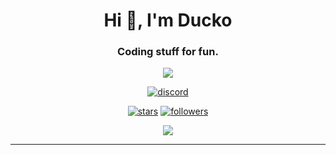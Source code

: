 <h1 align="center">Hi 👋, I'm Ducko</h1>
<h3 align="center">Coding stuff for fun.</h3>

<div align="center">

<img src="https://discord.c99.nl/widget/theme-4/711712752246325343.png">

[![discord](https://img.shields.io/discord/909261119103832084?style=for-the-badge&color=5865f2&label=Discord)](https://discord.gg/TKz7BMwEap)
  
[![stars](https://img.shields.io/github/stars/DuckoDas?color=009F81&label=stars&style=for-the-badge)](https://github.com/DuckoDas/)
[![followers](https://img.shields.io/github/followers/DuckoDas?color=009F81&style=for-the-badge)](https://github.com/DuckoDas/)
  
<a href="https://github.com/DuckoDas/github-profile-views-counter">
  <img src="https://komarev.com/ghpvc/?username=DuckoDas&style=for-the-badge">
</a>
  
</div>
<hr>
